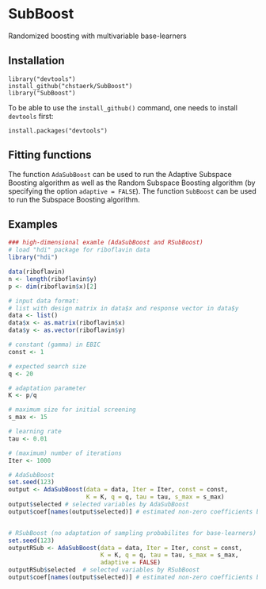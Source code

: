 # SubBoost 

Randomized boosting with multivariable base-learners



## Installation

  ```
  library("devtools")
  install_github("chstaerk/SubBoost")
  library("SubBoost")
  ```
To be able to use the `install_github()` command, one needs to install `devtools` first:
  ```
  install.packages("devtools")
  ```
 
 ## Fitting functions
  
  The function `AdaSubBoost` can be used to run the Adaptive Subspace Boosting algorithm as well as the Random Subspace Boosting algorithm (by specifying the option `adaptive = FALSE`). 
The function `SubBoost` can be used to run the Subspace Boosting algorithm.


## Examples
```r
### high-dimensional examle (AdaSubBoost and RSubBoost)
# load "hdi" package for riboflavin data 
library("hdi")

data(riboflavin)
n <- length(riboflavin$y)
p <- dim(riboflavin$x)[2]

# input data format: 
# list with design matrix in data$x and response vector in data$y
data <- list()
data$x <- as.matrix(riboflavin$x) 
data$y <- as.vector(riboflavin$y)

# constant (gamma) in EBIC 
const <- 1 

# expected search size 
q <- 20 

# adaptation parameter
K <- p/q

# maximum size for initial screening 
s_max <- 15 

# learning rate 
tau <- 0.01 

# (maximum) number of iterations 
Iter <- 1000 

# AdaSubBoost
set.seed(123)
output <- AdaSubBoost(data = data, Iter = Iter, const = const, 
                      K = K, q = q, tau = tau, s_max = s_max)
output$selected # selected variables by AdaSubBoost
output$coef[names(output$selected)] # estimated non-zero coefficients by AdaSubBoost


# RSubBoost (no adaptation of sampling probabilites for base-learners)
set.seed(123)
outputRSub <- AdaSubBoost(data = data, Iter = Iter, const = const, 
                          K = K, q = q, tau = tau, s_max = s_max, 
                          adaptive = FALSE)
outputRSub$selected  # selected variables by RSubBoost
output$coef[names(output$selected)] # estimated non-zero coefficients by RSubBoost
```
